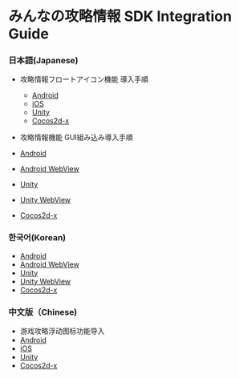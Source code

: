 # みんなの攻略情報 SDK Integration Guide

### 日本語(Japanese)
* 攻略情報フロートアイコン機能 導入手順
  * [Android](./lang/ja/native/android/README-float.md)
  * [iOS](./lang/ja/native/ios/README-float.md)
  * [Unity](./lang/ja/unity/README-float.md)
  * [Cocos2d-x](./lang/ja/cocos2dx/README-float.md)


* 攻略情報機能 GUI組み込み導入手順
 * [Android](./lang/ja/native/android/)
 * [Android WebView](./lang/ja/native/android/WebView)
 * [Unity](./lang/ja/unity/)
 * [Unity WebView](./lang/ja/unity/WebView/)
 * [Cocos2d-x](./lang/ja/cocos2dx/)

### 한국어(Korean)
 * [Android](./lang/ko/)
 * [Android WebView](./lang/ko/)
 * [Unity](./lang/ko/unity/)
 * [Unity WebView](./lang/ko/unity/WebView/)
 * [Cocos2d-x](./lang/ko/cocos2dx/)

### 中文版（Chinese)
 * 游戏攻略浮动图标功能导入
  * [Android](./lang/cn/native/android/README-float.md)
  * [iOS](./lang/cn/native/ios/README-float.md)
  * [Unity](./lang/cn/unity/README-float.md)
  * [Cocos2d-x](./lang/cn/cocos2dx/README-float.md)